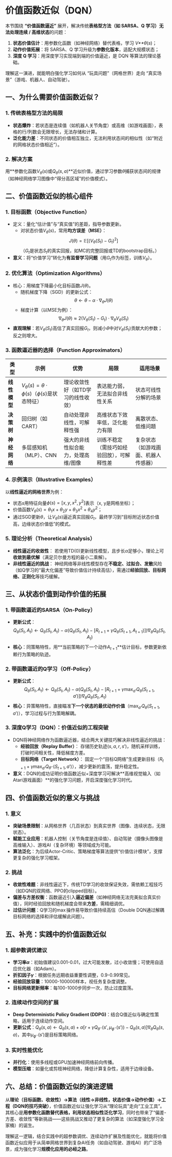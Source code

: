 # 价值函数近似（DQN）

本节围绕 **“价值函数逼近”** 展开，解决传统**表格型方法（如 SARSA、Q 学习）无法处理连续 / 高维状态**的问题：

1. **状态价值估计**：用参数化函数（如神经网络）替代表格，学习 *V**θ*(*s*)；
2. **动作价值拓展**：将 SARSA、Q 学习升级为**参数化版本**，适配大规模状态；
3. **深度 Q 学习**：用深度学习实现端到端的价值逼近，是 DQN 等算法的理论基础。

理解这一演进，就能明白强化学习如何从 “玩具问题”（网格世界）走向 “真实场景”（游戏、机器人、自动驾驶）。

## 一、为什么需要价值函数近似？

### 1. 传统表格型方法的局限

- **状态爆炸**：若状态是连续值（如机器人关节角度）或高维（如游戏画面），表格的行/列数会无限增长，无法存储和计算。
- **泛化能力差**：不同状态的价值相互独立，无法利用状态间的相似性（如“附近的网格状态价值相近”）。

### 2. 解决方案

用**参数化函数$V_\theta(s)$或$Q_\theta(s, a)$**近似价值，通过学习参数$\theta$捕获状态间的规律（如神经网络学习图像中“得分高区域”的价值模式）。

## 二、价值函数近似的核心组件

### 1. 目标函数（Objective Function）

- 定义：量化“估计值”与“真实值”的差距，指导参数更新。
  - 对状态价值$V_\theta(s)$，常用**均方误差（MSE）**：
    $$ J(\theta) = \mathbb{E}\left[ \left( V_\theta(S_t) - G_t \right)^2 \right] $$
    （$G_t$是状态$S_t$的真实回报，如MC的完整回报或TD的bootstrap目标。）
- **意义**：将“价值学习”转化为**有监督学习问题**（用$G_t$作为标签，训练$V_\theta$）。

### 2. 优化算法（Optimization Algorithms）

- 核心：用梯度下降最小化目标函数$J(\theta)$。
  - 随机梯度下降（SGD）的更新公式：
    $$ \theta \leftarrow \theta - \alpha \cdot \nabla_\theta J(\theta) $$
  - 梯度计算（以MSE为例）：
    $$ \nabla_\theta J(\theta) \approx 2 \left( V_\theta(S_t) - G_t \right) \cdot \nabla_\theta V_\theta(S_t) $$
- **直观理解**：若$V_\theta(S_t)$高估了真实回报$G_t$，则减小$\theta$中对$V_\theta(S_t)$贡献大的参数；反之则增大。

### 3. 函数逼近器的选择（Function Approximators）

| **类型**     | 示例                                                        | 优势                                | 局限                                       | 适用场景                             |
| ------------ | ----------------------------------------------------------- | ----------------------------------- | ------------------------------------------ | ------------------------------------ |
| **线性模型** | $V_\theta(s) = \theta \cdot \phi(s)$（$\phi(s)$是状态特征） | 理论收敛性好（如TD学习的线性收敛）  | 表达能力弱，无法拟合非线性关系             | 状态可线性分解的场景                 |
| **决策树**   | 回归树（如CART）                                            | 自动处理非线性，可解释性强          | 高维状态下效率低，泛化能力有限             | 离散状态、低维问题                   |
| **神经网络** | 多层感知机（MLP）、CNN                                      | 强大的非线性拟合能力，处理高维/图像 | 训练不稳定（需技巧如经验回放），可解释性差 | 复杂状态（如游戏画面、机器人传感器） |

### 4. 示例演示（Illustrative Examples）

以**线性逼近的网格世界**为例：

- 状态$s$用特征向量$\phi(s) = [x, y, x^2, y^2]$表示（x, y是网格坐标）；
- 价值函数$V_\theta(s) = \theta_1 x + \theta_2 y + \theta_3 x^2 + \theta_4 y^2$；
- 通过SGD更新$\theta$，让$V_\theta(s)$逼近真实回报$G_t$，最终学习到“目标附近状态价值高，边缘状态价值低”的模式。

### 5. 理论分析（Theoretical Analysis）

- **线性逼近的收敛性**：
  若使用TD(0)更新线性模型，且步长$\alpha$足够小，理论上可**收敛到最优解**（满足贝尔曼方程的最小二乘解）。
- **非线性逼近的挑战**：
  神经网络等非线性模型存在**不稳定、过拟合、发散**风险（如Q学习的“最大化偏差”导致价值估计持续高估），需通过**经验回放、目标网络、正则化**等技巧缓解。

## 三、从状态价值到动作价值的拓展

### 1. 带函数逼近的SARSA（On-Policy）

- **更新公式**：
  $$ Q_\theta(S_t, A_t) \leftarrow Q_\theta(S_t, A_t) - \alpha \left( Q_\theta(S_t, A_t) - \left[ R_{t+1} + \gamma Q_\theta(S_{t+1}, A_{t+1}) \right] \right) \nabla_\theta Q_\theta(S_t, A_t) $$
- **核心**：同策略特性，用**当前策略的下一个动作$A_{t+1}$**估计目标，参数更新依赖行为策略的轨迹。

### 2. 带函数逼近的Q学习（Off-Policy）

- **更新公式**：
  $$ Q_\theta(S_t, A_t) \leftarrow Q_\theta(S_t, A_t) - \alpha \left( Q_\theta(S_t, A_t) - \left[ R_{t+1} + \gamma \max_{a'} Q_\theta(S_{t+1}, a') \right] \right) \nabla_\theta Q_\theta(S_t, A_t) $$
- **核心**：异策略特性，直接瞄准**下一个状态的最优动作价值**（$\max_{a'} Q_\theta(S_{t+1}, a')$），学习过程与行为策略解耦。

### 3. 深度Q学习（DQN）：价值近似的工程突破

- DQN将神经网络作为函数逼近器，结合两大关键技巧解决非线性逼近的挑战：
  - **经验回放（Replay Buffer）**：
    存储历史轨迹$(s, a, r, s')$，随机采样训练，打破时间相关性，降低梯度方差。
  - **目标网络（Target Network）**：
    固定一个“目标Q网络”生成更新目标（$R_{t+1} + \gamma \max_{a'} Q_{\theta^-}(S_{t+1}, a')$），减少更新的震荡，提升稳定性。
- **意义**：DQN的成功证明价值函数近似+深度学习可解决**高维视觉输入（如Atari游戏画面）**的强化学习问题，开启深度强化学习时代。

## 四、价值函数近似的意义与挑战

### 1. 意义

- **突破场景限制**：从网格世界（几百状态）到真实世界（图像、连续状态，无限状态）。
- **赋能工业应用**：机器人控制（关节角度是连续值）、自动驾驶（摄像头图像是高维输入）、游戏AI（复杂环境）等领域成为可能。
- **算法泛化**：为后续Actor-Critic、策略梯度等算法提供“价值估计模块”，支撑更复杂的强化学习框架。

### 2. 挑战

- **收敛性难题**：非线性逼近下，传统TD学习的收敛保证失效，需依赖工程技巧（如DQN的双网络、PPO的clipped目标）。
- **偏差与方差权衡**：函数逼近引入**逼近偏差**（如神经网络无法完美拟合真实价值），同时经验回放和随机梯度会带来**方差**，需精细调优。
- **过估计问题**：Q学习的$\max$操作易导致价值持续高估（Double DQN通过解耦目标网络的选择和评估缓解此问题）。

## 五、补充：实践中的价值函数近似

### 1. 超参数调优建议

- **学习率$\alpha$**：初始值建议0.001-0.01，过大可能发散，过小收敛慢；可使用自适应优化器（如Adam）。
- **折扣因子$\gamma$**：根据任务远期收益重要性调整，0.9-0.99常见。
- **经验回放容量**：10000-100000样本，视任务复杂度调整。
- **目标网络更新频率**：每100-1000步同步一次，防止过度震荡。

### 2. 连续动作空间的扩展

- **Deep Deterministic Policy Gradient (DDPG)**：结合Q值近似与确定性策略，适用于连续动作空间。
- **更新公式**：$Q_\theta(s, a) \leftarrow Q_\theta(s, a) + \alpha [ r + \gamma Q_{\theta^-}(s', \mu_{\phi^-}(s')) - Q_\theta(s, a) ] \nabla_\theta Q_\theta(s, a)$，其中$\mu_{\phi^-}(s')$是目标策略网络。

### 3. 实时性能优化

- **并行化**：使用多线程或GPU加速神经网络前向传播。
- **模型压缩**：如量化或剪枝神经网络，降低计算复杂性，适用于边缘设备。

## 六、总结：价值函数近似的演进逻辑

从**理论（目标函数、收敛性）→算法（线性→非线性，状态价值→动作价值）→工程（DQN的技巧突破）**，价值函数近似让强化学习从“理论玩具”走向“工业工具”。其核心是**用参数化函数替代表格，利用状态相似性泛化学习**，同时也带来了“偏差-方差、收敛性”等新挑战——这些挑战又推动了更复杂的算法（如深度强化学习全家桶）的诞生。

理解这一逻辑，结合实践中的超参数调优、连续动作扩展及性能优化，就能将价值函数近似应用于从简单网格世界到复杂AI任务（如自动驾驶、游戏AI）的广泛场景，成为强化学习**规模化应用的必经之路**。